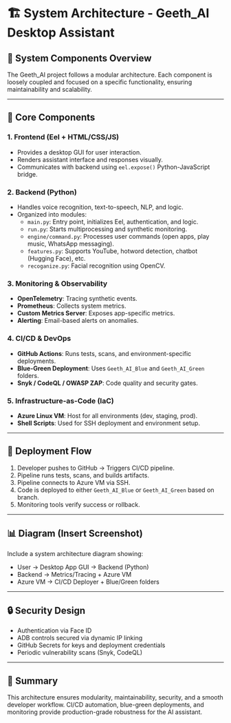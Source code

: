 # 🏗️ System Architecture - Geeth_AI Desktop Assistant

## 🔧 System Components Overview

The Geeth_AI project follows a modular architecture. Each component is loosely coupled and focused on a specific functionality, ensuring maintainability and scalability.

---

## 🧠 Core Components

### 1. **Frontend (Eel + HTML/CSS/JS)**
- Provides a desktop GUI for user interaction.
- Renders assistant interface and responses visually.
- Communicates with backend using `eel.expose()` Python-JavaScript bridge.

### 2. **Backend (Python)**
- Handles voice recognition, text-to-speech, NLP, and logic.
- Organized into modules:
  - `main.py`: Entry point, initializes Eel, authentication, and logic.
  - `run.py`: Starts multiprocessing and synthetic monitoring.
  - `engine/command.py`: Processes user commands (open apps, play music, WhatsApp messaging).
  - `features.py`: Supports YouTube, hotword detection, chatbot (Hugging Face), etc.
  - `recoganize.py`: Facial recognition using OpenCV.

### 3. **Monitoring & Observability**
- **OpenTelemetry**: Tracing synthetic events.
- **Prometheus**: Collects system metrics.
- **Custom Metrics Server**: Exposes app-specific metrics.
- **Alerting**: Email-based alerts on anomalies.

### 4. **CI/CD & DevOps**
- **GitHub Actions**: Runs tests, scans, and environment-specific deployments.
- **Blue-Green Deployment**: Uses `Geeth_AI_Blue` and `Geeth_AI_Green` folders.
- **Snyk / CodeQL / OWASP ZAP**: Code quality and security gates.

### 5. **Infrastructure-as-Code (IaC)**
- **Azure Linux VM**: Host for all environments (dev, staging, prod).
- **Shell Scripts**: Used for SSH deployment and environment setup.

---

## 🔄 Deployment Flow
1. Developer pushes to GitHub → Triggers CI/CD pipeline.
2. Pipeline runs tests, scans, and builds artifacts.
3. Pipeline connects to Azure VM via SSH.
4. Code is deployed to either `Geeth_AI_Blue` or `Geeth_AI_Green` based on branch.
5. Monitoring tools verify success or rollback.

---

## 📊 Diagram (Insert Screenshot)
Include a system architecture diagram showing:
- User → Desktop App GUI → Backend (Python)
- Backend → Metrics/Tracing + Azure VM
- Azure VM → CI/CD Deployer + Blue/Green folders

---

## 🔒 Security Design
- Authentication via Face ID
- ADB controls secured via dynamic IP linking
- GitHub Secrets for keys and deployment credentials
- Periodic vulnerability scans (Snyk, CodeQL)

---

## 📌 Summary
This architecture ensures modularity, maintainability, security, and a smooth developer workflow. CI/CD automation, blue-green deployments, and monitoring provide production-grade robustness for the AI assistant.

